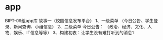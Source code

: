 # app
BIPT-09组app库
故事一（校园信息发布平台）
1、一级菜单
（今日公告、学生登录、新闻查询、小组信息）
2、二级菜单
今日公告：
（政治、经济、文化、人物、娱乐、IT信息等等）
3、构建初衷：让学生没有难打听到的消息1



